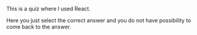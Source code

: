 This is a quiz where I used React. 

Here you just select the correct answer and you do not have possibility to come back to the answer.
